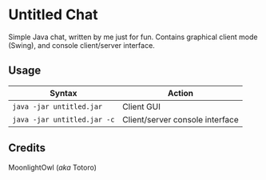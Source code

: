 # Untitled Chat
Simple Java chat, written by me just for fun.
Contains graphical client mode (Swing), and console client/server interface.

## Usage
Syntax                             | Action
---------------------------------- | -------------------------------
`java -jar untitled.jar`           | Client GUI
`java -jar untitled.jar -c`        | Client/server console interface 

## Credits
MoonlightOwl (*aka* Totoro)